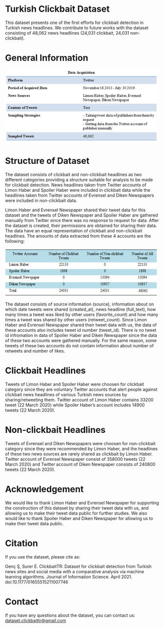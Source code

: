 # Turkish Clickbait Dataset
This dataset presents one of the first efforts for clickbait detection in Turkish news headlines. We contribute to future works with the dataset consisting of 48,062 news headlines (24,031 clickbait, 24,031 non-clickbait).

# General Information
![](https://github.com/clickbaittr/turkish-clickbait-dataset/blob/master/image/data_acquisition.png?raw=true)

# Structure of Dataset
The dataset consists of clickbait and non-clickbait headlines as two different categories providing a structure suitable for analysis to be made for clickbait detection. News headlines taken from Twitter accounts of Limon Haber and Spoiler Haber were included in clickbait data while the headlines taken from Twitter accounts of Evrensel and Diken Newspapers were included in non-clickbait data. 

Limon Haber and Evrensel Newspaper shared their tweet data for this dataset and the tweets of Diken Newspaper and Spoiler Haber are gathered manually from Twitter since there was no response to request for data. After the dataset is created, their permissions are obtained for sharing their data. The data have an equal representation of clickbait and non-clickbait headlines. The amounts of data extracted from these 4 accounts are the following:

![](https://github.com/clickbaittr/turkish-clickbait-dataset/blob/master/image/numbers.png?raw=true)

The dataset consists of source information (source), information about on which date tweets were shared (created_at), news headline (full_text), how many times a tweet was liked by other users (favorite_count) and how many times a tweet was shared by other users (retweet_count). Since Limon Haber and Evrensel Newspaper shared their tweet data with us, the data of these accounts also includes tweet id number (tweet_id). There is no tweet id infromation in data of Spoiler Haber and Diken Newspaper since the data of these two accounts were gathered manually. For the same reason, some tweets of these two accounts do not contain information about number of retweets and number of likes. 

# Clickbait Headlines
Tweets of Limon Haber and Spoiler Haber were choosen for clickbait category since they are voluntary Twitter accounts that alert people against clickbait news headlines of various Turkish news sources by sharing/retweeting them. Twitter account of Limon Haber contains 33200 tweet (22 March 2020) while Spoiler Haber’s account includes 14900 tweets (22 March 2020).

# Non-clickbait Headlines
Tweets of Evrensel and Diken Newspapers were choosen for non-clickbait category since they were recommended by Limon Haber, and the headlines of these two news sources are rarely shared as clickbait by Limon Haber. Twitter account of Evrensel Newspaper consist of 358000 tweets (22 March 2020) and Twitter account of Diken Newspaper consists of 240800 tweets (22 March 2020).

# Acknowledgement
We would like to thank Limon Haber and Evrensel Newspaper for supporting the construction of this dataset by sharing their tweet data with us, and allowing us to make their tweet data public for further studies. We also would like to thank Spoiler Haber and Diken Newspaper for allowing us to make their tweet data public.

# Citation
If you use the dataset, please cite as:

Genç Ş, Surer E. ClickbaitTR: Dataset for clickbait detection from Turkish news sites and social media with a comparative analysis via machine learning algorithms. Journal of Information Science. April 2021. doi:10.1177/01655515211007746

# Contact
If you have any questions about the dataset, you can contact us: dataset.clickbaittr@gmail.com

